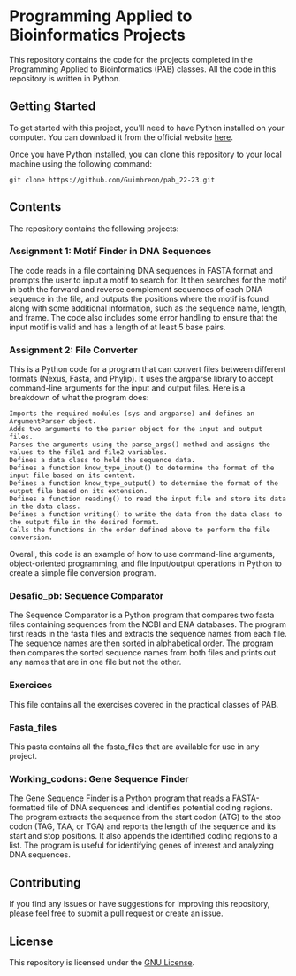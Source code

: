 # Programming Applied to Bioinformatics Projects

This repository contains the code for the projects completed in the Programming Applied to Bioinformatics (PAB) classes. All the code in this repository is written in Python.

## Getting Started

To get started with this project, you'll need to have Python installed on your computer. You can download it from the official website [here](https://www.python.org/downloads/).

Once you have Python installed, you can clone this repository to your local machine using the following command:

	git clone https://github.com/Guimbreon/pab_22-23.git

## Contents

The repository contains the following projects:

### Assignment 1: Motif Finder in DNA Sequences

The code reads in a file containing DNA sequences in FASTA format and prompts the user to input a motif to search for. It then searches for the motif in both the forward and reverse complement sequences of each DNA sequence in the file, and outputs the positions where the motif is found along with some additional information, such as the sequence name, length, and frame. The code also includes some error handling to ensure that the input motif is valid and has a length of at least 5 base pairs.


### Assignment 2: File Converter

This is a Python code for a program that can convert files between different formats (Nexus, Fasta, and Phylip). It uses the argparse library to accept command-line arguments for the input and output files. Here is a breakdown of what the program does:

    Imports the required modules (sys and argparse) and defines an ArgumentParser object.
    Adds two arguments to the parser object for the input and output files.
    Parses the arguments using the parse_args() method and assigns the values to the file1 and file2 variables.
    Defines a data class to hold the sequence data.
    Defines a function know_type_input() to determine the format of the input file based on its content.
    Defines a function know_type_output() to determine the format of the output file based on its extension.
    Defines a function reading() to read the input file and store its data in the data class.
    Defines a function writing() to write the data from the data class to the output file in the desired format.
    Calls the functions in the order defined above to perform the file conversion.

Overall, this code is an example of how to use command-line arguments, object-oriented programming, and file input/output operations in Python to create a simple file conversion program.

### Desafio_pb: Sequence Comparator

The Sequence Comparator is a Python program that compares two fasta files containing sequences from the NCBI and ENA databases. The program first reads in the fasta files and extracts the sequence names from each file. The sequence names are then sorted in alphabetical order. The program then compares the sorted sequence names from both files and prints out any names that are in one file but not the other.

### Exercices

This file contains all the exercises covered in the practical classes of PAB.

### Fasta_files

This pasta contains all the fasta_files that are available for use in any project.

### Working_codons: Gene Sequence Finder

The Gene Sequence Finder is a Python program that reads a FASTA-formatted file of DNA sequences and identifies potential coding regions. The program extracts the sequence from the start codon (ATG) to the stop codon (TAG, TAA, or TGA) and reports the length of the sequence and its start and stop positions. It also appends the identified coding regions to a list. The program is useful for identifying genes of interest and analyzing DNA sequences.


## Contributing

If you find any issues or have suggestions for improving this repository, please feel free to submit a pull request or create an issue.

## License

This repository is licensed under the [GNU License](LICENSE).

